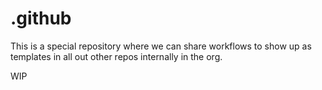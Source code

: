 # .github

This is a special repository where we can share workflows to show up as templates in all out other repos internally in the org.

WIP
